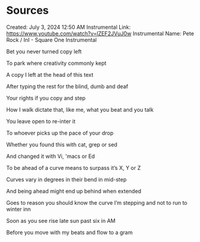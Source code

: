 # Sources

Created: July 3, 2024 12:50 AM
Instrumental Link: https://www.youtube.com/watch?v=lZEF2JVuJ0w
Instrumental Name: Pete Rock / InI - Square One Instrumental

Bet you never turned copy left

To park where creativity commonly kept

A copy I left at the head of this text

After typing the rest for the blind, dumb and deaf

Your rights if you copy and step

How I walk dictate that, like me, what you beat and you talk

You leave open to re-inter it

To whoever picks up the pace of your drop

Whether you found this with cat, grep or sed

And changed it with Vi, 'macs or Ed

To be ahead of a curve means to surpass it’s X, Y or Z

Curves vary in degrees in their bend in mid-step

And being ahead might end up behind when extended

Goes to reason you should know the curve I’m stepping and not to run to winter inn 

Soon as you see rise late sun past six in AM

Before you move with my beats and flow to a gram